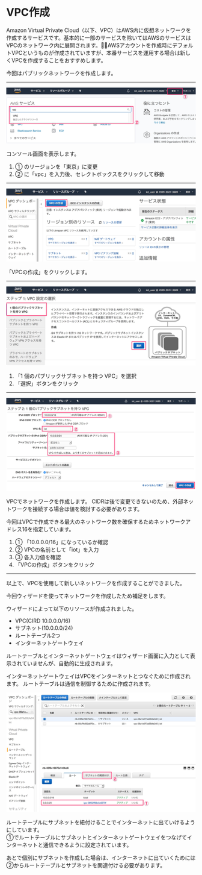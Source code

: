 # VPC作成

Amazon Virtual Private Cloud（以下、VPC）はAWS内に仮想ネットワークを作成するサービスです。基本的に一部のサービスを除いてはAWSのサービスはVPCのネットワーク内に展開されます。AWSアカウントを作成時にデフォルトVPCというものが作成されていますが、本番サービスを運用する場合は新しくVPCを作成することをおすすめします。

今回はパブリックネットワークを作成します。

---

![/images/vpc/vpc.jpg](/images/vpc/vpc.jpg)

コンソール画面を表示します。

1. ① のリージョンを「東京」に変更
2. ② に「vpc」を入力後、セレクトボックスをクリックして移動

---

![/images/vpc/vpc2.jpg](/images/vpc/vpc2.jpg)

「VPCの作成」をクリックします。

---

![/images/vpc/vpc3.jpg](/images/vpc/vpc3.jpg)

1. 「1 個のパブリックサブネットを持つ VPC」を選択
2. 「選択」ボタンをクリック

---

![/images/vpc/vpc4.jpg](/images/vpc/vpc4.jpg)

VPCでネットワークを作成します。
CIDRは後で変更できないのため、外部ネットワークを接続する場合は値を検討する必要があります。

今回はVPCで作成できる最大のネットワーク数を確保するためネットワークアドレス16を指定しています。

1. ① 「10.0.0.0/16」になっているか確認
2. ② VPCの名前として「iot」を入力
3. ③ 各入力値を確認
4. 「VPCの作成」ボタンをクリック

---

以上で、VPCを使用して新しいネットワークを作成することができました。

今回ウィザードを使ってネットワークを作成したため補足をします。

ウィザードによって以下のリソースが作成されました。

- VPC(CIRD 10.0.0.0/16)
- サブネット(10.0.0.0/24)
- ルートテーブル2つ
- インターネットゲートウェイ

ルートテーブルとインターネットゲートウェイはウィザード画面に入力として表示されていませんが、自動的に生成されます。

インターネットゲートウェイはVPCをインターネットとつなぐために作成されます。
ルートテーブルは通信を制御するために作成されます。

![/images/vpc/vpc5.jpg](/images/vpc/vpc5.jpg)

ルートテーブルにサブネットを紐付けることでインターネットに出ていけるようにしています。  
①でルートテーブルにサブネットとインターネットゲートウェイをつなげてインターネットと通信できるように設定されています。

あとで個別にサブネットを作成した場合は、インターネットに出ていくためには②からルートテーブルとサブネットを関連付ける必要があります。
